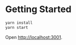 # Getting Started

```sh
yarn install
yarn start
```

Open [http://localhost:3001](http://localhost:3001).


